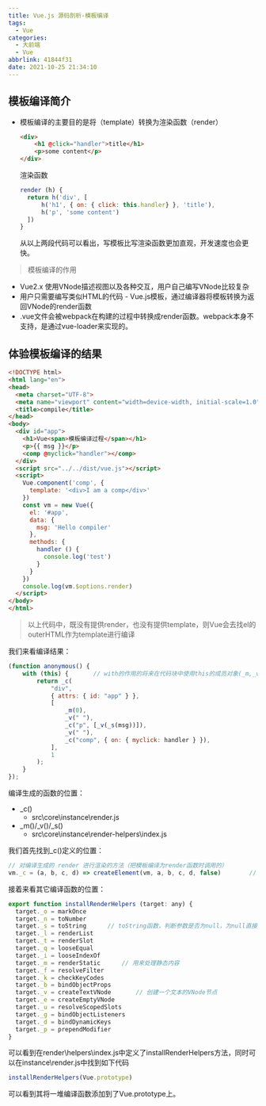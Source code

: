 ```yaml
---
title: Vue.js 源码剖析-模板编译
tags:
  - Vue
categories:
  - 大前端
  - Vue
abbrlink: 41844f31
date: 2021-10-25 21:34:10
---
```


## 模板编译简介

- 模板编译的主要目的是将（template）转换为渲染函数（render）

  ```html
  <div>
      <h1 @click="handler">title</h1>
      <p>some content</p>
  </div>
  ```

  渲染函数

  ```javascript
  render (h) {
  	return h('div', [
  		h('h1', { on: { click: this.handler} }, 'title'),
  		h('p', 'some content')
  	])
  }
  ```

  从以上两段代码可以看出，写模板比写渲染函数更加直观，开发速度也会更快。

> 模板编译的作用

- Vue2.x 使用VNode描述视图以及各种交互，用户自己编写VNode比较复杂
- 用户只需要编写类似HTML的代码 - Vue.js模板，通过编译器将模板转换为返回VNode的render函数
- .vue文件会被webpack在构建的过程中转换成render函数。webpack本身不支持，是通过vue-loader来实现的。

## 体验模板编译的结果

```html
<!DOCTYPE html>
<html lang="en">
<head>
  <meta charset="UTF-8">
  <meta name="viewport" content="width=device-width, initial-scale=1.0">
  <title>compile</title>
</head>
<body>
  <div id="app">
    <h1>Vue<span>模板编译过程</span></h1>
    <p>{{ msg }}</p>
    <comp @myclick="handler"></comp>
  </div>
  <script src="../../dist/vue.js"></script>
  <script>
    Vue.component('comp', {
      template: '<div>I am a comp</div>'
    })
    const vm = new Vue({
      el: '#app',
      data: {
        msg: 'Hello compiler'
      },
      methods: {
        handler () {
          console.log('test')
        }
      }
    })
    console.log(vm.$options.render)
  </script>
</body>
</html>
```

> 以上代码中，既没有提供render，也没有提供template，则Vue会去找el的outerHTML作为template进行编译

我们来看编译结果：

```javascript
(function anonymous() {
    with (this) {		// with的作用的将来在代码块中使用this的成员对象(_m,_v,...)时可以省略this
        return _c(
            "div",
            { attrs: { id: "app" } },
            [
                _m(0),
                _v(" "),
                _c("p", [_v(_s(msg))]),
                _v(" "),
                _c("comp", { on: { myclick: handler } }),
            ],
            1
        );
    }
});
```

编译生成的函数的位置：

- _c()
  - src\core\instance\render.js
- \_m()/\_v()/\_s()
  - src\core\instance\render-helpers\index.js

我们首先找到\_c()定义的位置：

```javascript
// 对编译生成的 render 进行渲染的方法（把模板编译为render函数时调用的）
vm._c = (a, b, c, d) => createElement(vm, a, b, c, d, false)		// 其中的最后一个属性设为false用来区分对子节点的操作
```

接着来看其它编译函数的位置：

```javascript
export function installRenderHelpers (target: any) {
  target._o = markOnce
  target._n = toNumber
  target._s = toString		// toString函数，判断参数是否为null，为null直接返回空字符串，否则再判断参数是否是数组或对象，是的话调用JSON.stringfy，否则调用string。
  target._l = renderList
  target._t = renderSlot
  target._q = looseEqual
  target._i = looseIndexOf
  target._m = renderStatic		// 用来处理静态内容
  target._f = resolveFilter
  target._k = checkKeyCodes
  target._b = bindObjectProps
  target._v = createTextVNode		// 创建一个文本的VNode节点
  target._e = createEmptyVNode
  target._u = resolveScopedSlots
  target._g = bindObjectListeners
  target._d = bindDynamicKeys
  target._p = prependModifier
}
```

可以看到在render\helpers\index.js中定义了installRenderHelpers方法，同时可以在instance\render.js中找到如下代码

```javascript
installRenderHelpers(Vue.prototype)
```

可以看到其将一堆编译函数添加到了Vue.prototype上。

